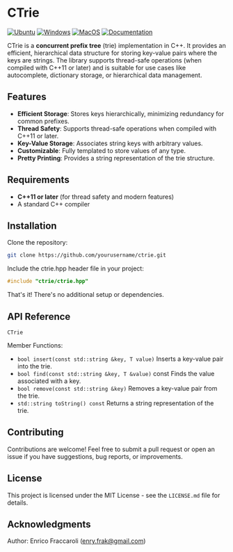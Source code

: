 # CTrie

[![Ubuntu](https://github.com/Galfurian/ctrie/actions/workflows/ubuntu.yml/badge.svg)](https://github.com/Galfurian/ctrie/actions/workflows/ubuntu.yml)
[![Windows](https://github.com/Galfurian/ctrie/actions/workflows/windows.yml/badge.svg)](https://github.com/Galfurian/ctrie/actions/workflows/windows.yml)
[![MacOS](https://github.com/Galfurian/ctrie/actions/workflows/macos.yml/badge.svg)](https://github.com/Galfurian/ctrie/actions/workflows/macos.yml)
[![Documentation](https://github.com/Galfurian/ctrie/actions/workflows/documentation.yml/badge.svg)](https://github.com/Galfurian/ctrie/actions/workflows/documentation.yml)

CTrie is a **concurrent prefix tree** (trie) implementation in C++. It provides
an efficient, hierarchical data structure for storing key-value pairs where the
keys are strings. The library supports thread-safe operations (when compiled
with C++11 or later) and is suitable for use cases like autocomplete, dictionary
storage, or hierarchical data management.

## Features

- **Efficient Storage**: Stores keys hierarchically, minimizing redundancy for common prefixes.
- **Thread Safety**: Supports thread-safe operations when compiled with C++11 or later.
- **Key-Value Storage**: Associates string keys with arbitrary values.
- **Customizable**: Fully templated to store values of any type.
- **Pretty Printing**: Provides a string representation of the trie structure.

## Requirements

- **C++11 or later** (for thread safety and modern features)
- A standard C++ compiler

## Installation

Clone the repository:

```bash
git clone https://github.com/yourusername/ctrie.git
```

Include the ctrie.hpp header file in your project:

```cpp
#include "ctrie/ctrie.hpp"
```

That's it! There's no additional setup or dependencies.

## API Reference

`CTrie`

Member Functions:

- `bool insert(const std::string &key, T value)` Inserts a key-value pair into the trie.
- `bool find(const std::string &key, T &value)` const Finds the value associated with a key.
- `bool remove(const std::string &key)` Removes a key-value pair from the trie.
- `std::string toString() const` Returns a string representation of the trie.

## Contributing

Contributions are welcome! Feel free to submit a pull request or open an issue
if you have suggestions, bug reports, or improvements.

## License

This project is licensed under the MIT License - see the `LICENSE.md` file for details.

## Acknowledgments

Author: Enrico Fraccaroli (<enry.frak@gmail.com>)
